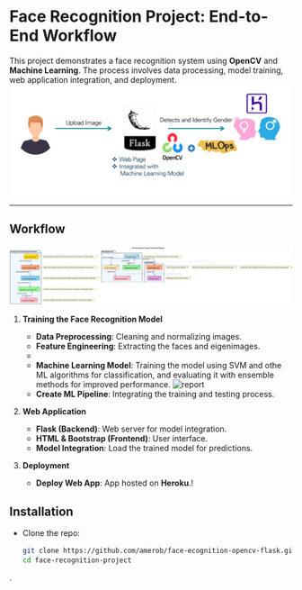 # Face Recognition Project: End-to-End Workflow

This project demonstrates a face recognition system using **OpenCV** and **Machine Learning**. The process involves data processing, model training, web application integration, and deployment.
![report](https://github.com/amerob/face-ecognition-opencv-flask/blob/main/static/images/s002)

---

## Workflow
![Face Recognition Diag](diag5.svg)

1. **Training the Face Recognition Model**
   - **Data Preprocessing**: Cleaning and normalizing images.
   - **Feature Engineering**: Extracting the faces and eigenimages.
   - 
   - **Machine Learning Model**:  Training the model using SVM and othe ML algorithms for classification, and evaluating it with ensemble methods for improved performance.
![report](https://github.com/user-attachments/assets/9f31762c-47ba-430a-b52b-db27caef4e7a)
   - **Create ML Pipeline**: Integrating the training and testing process.

2. **Web Application**
   - **Flask (Backend)**: Web server for model integration.
   - **HTML & Bootstrap (Frontend)**: User interface.
   - **Model Integration**: Load the trained model for predictions.

3. **Deployment**
   - **Deploy Web App**: App hosted on **Heroku**.!


## Installation

- Clone the repo:
   ```bash
   git clone https://github.com/amerob/face-ecognition-opencv-flask.git
   cd face-recognition-project
.


